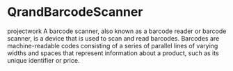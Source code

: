 # QrandBarcodeScanner
 projectwork
 A barcode scanner, also known as a barcode reader or barcode scanner, is a device that is used to scan and read barcodes. Barcodes are machine-readable codes consisting of a series of parallel lines of varying widths and spaces that represent information about a product, such as its unique identifier or price.


